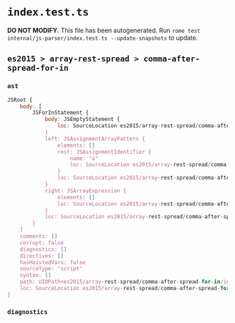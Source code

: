 # `index.test.ts`

**DO NOT MODIFY**. This file has been autogenerated. Run `rome test internal/js-parser/index.test.ts --update-snapshots` to update.

## `es2015 > array-rest-spread > comma-after-spread-for-in`

### `ast`

```javascript
JSRoot {
	body: [
		JSForInStatement {
			body: JSEmptyStatement {
				loc: SourceLocation es2015/array-rest-spread/comma-after-spread-for-in/input.js 1:19-1:20
			}
			left: JSAssignmentArrayPattern {
				elements: []
				rest: JSAssignmentIdentifier {
					name: "a"
					loc: SourceLocation es2015/array-rest-spread/comma-after-spread-for-in/input.js 1:9-1:10 (a)
				}
				loc: SourceLocation es2015/array-rest-spread/comma-after-spread-for-in/input.js 1:5-1:12
			}
			right: JSArrayExpression {
				elements: []
				loc: SourceLocation es2015/array-rest-spread/comma-after-spread-for-in/input.js 1:16-1:18
			}
			loc: SourceLocation es2015/array-rest-spread/comma-after-spread-for-in/input.js 1:0-1:20
		}
	]
	comments: []
	corrupt: false
	diagnostics: []
	directives: []
	hasHoistedVars: false
	sourceType: "script"
	syntax: []
	path: UIDPath<es2015/array-rest-spread/comma-after-spread-for-in/input.js>
	loc: SourceLocation es2015/array-rest-spread/comma-after-spread-for-in/input.js 1:0-2:0
}
```

### `diagnostics`

```

```
